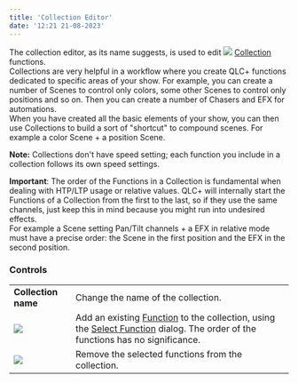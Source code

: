 ```yaml
---
title: 'Collection Editor'
date: '12:21 21-08-2023'
---
```


The collection editor, as its name suggests, is used to edit ![](/basics/collection.png) [Collection](/basics/glossary-and-concepts#collection) functions.  
Collections are very helpful in a workflow where you create QLC+ functions dedicated to specific areas of your show. For example, you can create a number of Scenes to control only colors, some other Scenes to control only positions and so on. Then you can create a number of Chasers and EFX for automations.  
When you have created all the basic elements of your show, you can then use Collections to build a sort of "shortcut" to compound scenes. For example a color Scene + a position Scene.

**Note:** Collections don't have speed setting; each function you include in a collection follows its own speed settings.

**Important**: The order of the Functions in a Collection is fundamental when dealing with HTP/LTP usage or relative values. QLC+ will internally start the Functions of a Collection from the first to the last, so if they use the same channels, just keep this in mind because you might run into undesired effects.  
For example a Scene setting Pan/Tilt channels + a EFX in relative mode must have a precise order: the Scene in the first position and the EFX in the second position.

### Controls

|     |     |
| --- | --- |
| **Collection name** | Change the name of the collection. |
| ![](/basics/edit_add.png) | Add an existing [Function](/basics/glossary-and-concepts#functions) to the collection, using the [Select Function](function-selection) dialog. The order of the functions has no significance. |
| ![](/basics/edit_remove.png) | Remove the selected functions from the collection. |